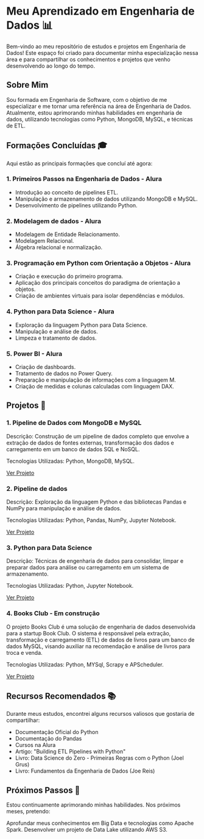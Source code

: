 # Meu Aprendizado em Engenharia de Dados 📊
Bem-vindo ao meu repositório de estudos e projetos em Engenharia de Dados! Este espaço foi criado para documentar minha especialização nessa área e para compartilhar os conhecimentos e projetos que venho desenvolvendo ao longo do tempo.

## Sobre Mim
Sou formada em Engenharia de Software, com o objetivo de me especializar e me tornar uma referência na área de Engenharia de Dados. Atualmente, estou aprimorando minhas habilidades em engenharia de dados, utilizando tecnologias como Python, MongoDB, MySQL, e técnicas de ETL.

## Formações Concluídas 🎓
Aqui estão as principais formações que concluí até agora:

### 1. Primeiros Passos na Engenharia de Dados - Alura
<ul>
  <li>Introdução ao conceito de pipelines ETL.</li>
  <li>Manipulação e armazenamento de dados utilizando MongoDB e MySQL.</li>
  <li>Desenvolvimento de pipelines utilizando Python.</li>
</ul>

### 2. Modelagem de dados - Alura
<ul>
  <li>Modelagem de Entidade Relacionamento.</li>
  <li>Modelagem Relacional.</li>
  <li>Álgebra relacional e normalização.</li>
</ul>

### 3. Programação em Python com Orientação a Objetos - Alura
<ul>
  <li>Criação e execução do primeiro programa.</li>
  <li>Aplicação dos principais conceitos do paradigma de orientação a objetos. </li>
  <li>Criação de ambientes virtuais para isolar dependências e módulos. </li>
</ul>

### 4. Python para Data Science - Alura
<ul>
  <li>Exploração da linguagem Python para Data Science.</li>
  <li>Manipulação e análise de dados.</li>
  <li>Limpeza e tratamento de dados.</li>
</ul>

### 5. Power BI - Alura
<ul>
  <li>Criação de dashboards.</li>
  <li>Tratamento de dados no Power Query. </li>
  <li>Preparação e manipulação de informações com a linguagem  M. </li>
  <li>Criação de medidas e colunas calculadas com linguagem DAX. </li>
</ul>

## Projetos 🚀
### 1. Pipeline de Dados com MongoDB e MySQL
   
<p>Descrição: Construção de um pipeline de dados completo que envolve a extração de dados de fontes externas, transformação dos dados e carregamento em um banco de dados SQL e NoSQL.</p>
<p>Tecnologias Utilizadas: Python, MongoDB, MySQL.</p>

[Ver Projeto](https://github.com/Mariana-Batista/Pipeline_MongoDB_SQL)

### 2. Pipeline de dados
   
<p>Descrição: Exploração da linguagem Python e das bibliotecas Pandas e NumPy para manipulação e análise de dados.</p>
<p>Tecnologias Utilizadas: Python, Pandas, NumPy, Jupyter Notebook.</p>

[Ver Projeto](https://github.com/Mariana-Batista/pipeline_dados_OO)

### 3. Python para Data Science
   
<p>Descrição: Técnicas de engenharia de dados para consolidar, limpar e preparar dados para análise ou carregamento em um sistema de armazenamento.</p>
<p>Tecnologias Utilizadas: Python, Jupyter Notebook.</p>

[Ver Projeto](https://github.com/Mariana-Batista/notebooks_python)

### 4. Books Club - Em construção
   
<p> O projeto Books Club é uma solução de engenharia de dados desenvolvida para a startup Book Club. O sistema é responsável pela extração, transformação e carregamento (ETL) de dados de livros para um banco de dados MySQL, visando auxiliar na recomendação e análise de livros para troca e venda.</p>
<p>Tecnologias Utilizadas: Python, MYSql, Scrapy e  APScheduler.</p>

[Ver Projeto](https://github.com/Mariana-Batista/Book_Club)

## Recursos Recomendados 📚
Durante meus estudos, encontrei alguns recursos valiosos que gostaria de compartilhar:

<ul>
  <li>Documentação Oficial do Python</li>
  <li>Documentação do Pandas</li>
  <li>Cursos na Alura</li>
  <li>Artigo: "Building ETL Pipelines with Python"</li>
  <li>Livro: Data Science do Zero - Primeiras Regras com o Python (Joel Grus) </li>
  <li>Livro: Fundamentos da Engenharia de Dados (Joe Reis) </li>
</ul>

## Próximos Passos 🚧
Estou continuamente aprimorando minhas habilidades. Nos próximos meses, pretendo:

Aprofundar meus conhecimentos em Big Data e tecnologias como Apache Spark.
Desenvolver um projeto de Data Lake utilizando AWS S3.

